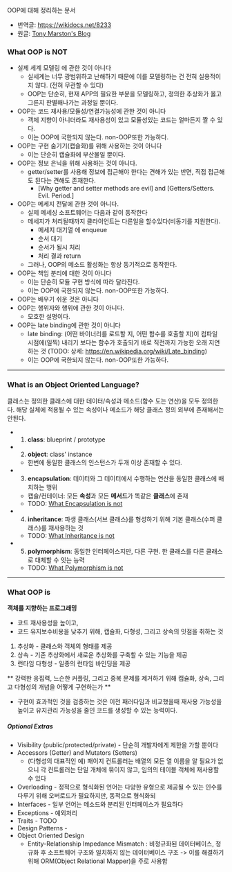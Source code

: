 OOP에 대해 정리하는 문서
- 번역글: https://wikidocs.net/8233
- 원글: [Tony Marston's Blog](https://www.tonymarston.net/php-mysql/what-is-oop.html)

### What OOP is NOT
- 실제 세계 모델링 에 관한 것이 아니다
  - 실세계는 너무 광범위하고 난해하기 때문에 이를 모델링하는 건 전혀 실용적이지 않다. (전혀 무관할 수 있다)
  - OOP는 단순히, 현재 APP의 필요한 부분을 모델링하고, 정의한 추상화가 옳고 그른지 판별해나가는 과정일 뿐이다.
- OOP는 코드 재사용/모듈성/연결가능성에 관한 것이 아니다
  - 객체 지향이 아니더라도 재사용성이 있고 모듈성있는 코드는 얼마든지 짤 수 있다.
  - 이는 OOP에 국한되지 않는다. non-OOP또한 가능하다.
- OOP는 구현 숨기기(캡슐화)를 위해 사용하는 것이 아니다
  - 이는 단순히 캡슐화에 부산물일 뿐이다.
- OOP는 정보 은닉을 위해 사용하는 것이 아니다.
  - getter/setter를 사용해 정보에 접근해야 한다는 견해가 있는 반면, 직접 접근해도 된다는 견해도 존재한다.
    - [Why getter and setter methods are evil] and [Getters/Setters. Evil. Period.]
- OOP는 메세지 전달에 관한 것이 아니다.
  - 실제 메세싱 소프트웨어는 다음과 같이 동작한다
  - 메세지가 처리될때까지 클라이언트는 다른일을 할수있다(비동기를 지원한다).
    - 메세지 대기열 에 enqueue
    - 순서 대기
    - 순서가 될시 처리
    - 처리 결과 return
  - 그러나, OOP의 메소드 활성화는 항상 동기적으로 동작한다.
- OOP는 책임 분리에 대한 것이 아니다
  - 이는 단순히 모듈 구현 방식에 따라 달라진다.
  - 이는 OOP에 국한되지 않는다. non-OOP또한 가능하다.
- OOP는 배우기 쉬운 것은 아니다
- OOP는 행위자와 행위에 관한 것이 아니다.
  - 모호한 설명이다.
- OOP는 late binding에 관한 것이 아니다
  - late binding: (어떤 바이너리를 로드할 지, 어떤 함수를 호출할 지)이 컴파일 시점에(일찍) 내리기 보다는 함수가 호출되기 바로 직전까지 가능한 오래 지연하는 것 
    (TODO: 상세: https://en.wikipedia.org/wiki/Late_binding)
  - 이는 OOP에 국한되지 않는다. non-OOP또한 가능하다.

---

### What is an Object Oriented Language?
클래스는 정의한 클래스에 대한 데이터/속성과 메소드(함수 도는 연산)을 모두 정의한다.
해당 실체에 적용될 수 있는 속성이나 메소드가 해당 클래스 정의 외부에 존재해서는 안된다.
- 1. **class**: blueprint / prototype
- 2. **object**: class' instance
  - 한번에 동일한 클래스의 인스턴스가 두개 이상 존재할 수 있다.
- 3. **encapsulation**: 데이터와 그 데이터에서 수행하는 연산을 동일한 클래스에 배치하는 행위
  - 캡슐/컨테이너: 모든 **속성**과 모든 **메서드**가 똑같은 **클래스**에 존재
  - TODO: [What Encapsulation is not](https://www.tonymarston.net/php-mysql/what-is-oop.html#encapsulation.is.not)
- 4. **inheritance**: 파생 클래스(서브 클래스)를 형성하기 위해 기본 클래스(수퍼 클래스)를 재사용하는 것
  - TODO: [What Inheritance is not](https://wikidocs.net/8258)
- 5. **polymorphism**: 동일한 인터페이스지만, 다른 구현. 한 클래스를 다른 클래스로 대체할 수 잇는 능력
  - TODO: [What Polymorphism is not](https://www.tonymarston.net/php-mysql/what-is-oop.html#polymorphism.is.not)

---

### What OOP is
**객체를 지향하는 프로그래밍**
- 코드 재사용성을 높이고,
- 코드 유지보수비용을 낮추기 위해, 캡슐화, 다형성, 그리고 상속의 잇점을 취하는 것

1. 추상화 - 클래스와 객체의 형태를 제공
2. 상속 - 기존 추상화에서 새로운 추상화를 구축할 수 있는 기능을 제공
3. 런타임 다형성 - 일종의 런타임 바인딩을 제공

** 강력한 응집력, 느슨한 커플링, 그리고 중복 문제를 제거하기 위해 캡슐화, 상속, 그리고 다형성의 개념을 어떻게 구현하는가 **
- 구현이 효과적인 것을 검증하는 것은 이전 패러다임과 비교했을때 재사용 가능성을 높이고 유지관리 가능성을 줄인 코드를 생성할 수 있는 능력이다.

##### Optional Extras
- Visibility (public/protected/private) - 단순히 개발자에게 제한을 가할 뿐이다
- Accessors (Getter) and Mutators (Setters)
  - (다형성의 대표적인 예) 패이지 컨트롤러는 배열의 모든 열 이름을 알 필요가 없으니 각 컨트롤러는 단일 개체에 묶이지 않고,
    임의의 테이블 객체에 재사용할 수 있다
- Overloading - 정적으로 형식화된 언어는 다양한 유형으로 제공될 수 있는 인수를 다루기 위해 오버로드가 필요하지만, 동적으로 형식화되
- Interfaces - 일부 언어는 메소드와 분리된 인터페이스가 필요하다
- Exceptions - 예외처리
- Traits - TODO
- Design Patterns - 
- Object Oriented Design
  - Entity-Relationship Impedance Mismatch : 비정규화된 데이터베이스, 정규화 후 소프트웨어 구조와 일치하지 않는 데이터베이스 구조
    -> 이를 해결하기 위해 ORM(Object Relational Mapper)을 주로 사용함
